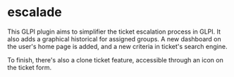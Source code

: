 # escalade

This GLPI plugin aims to simplifier the ticket escalation process in GLPI.
It also adds a graphical historical for assigned groups.
A new dashboard on the user's home page is added, and a new criteria in ticket's search engine.

To finish, there's also a clone ticket feature, accessible through an icon on the ticket form.
